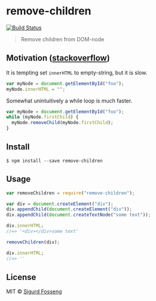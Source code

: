 # remove-children

[![Build Status](https://travis-ci.org/laat/remove-children.svg?branch=master)](https://travis-ci.org/laat/remove-children)

> Remove children from DOM-node

## Motivation ([stackoverflow](http://stackoverflow.com/a/3955238/2427613))

It is tempting set `innerHTML` to empty-string, but it is slow.

```javascript
var myNode = document.getElementById("foo");
myNode.innerHTML = "";
```

Somewhat unintuitively a while loop is much faster.

```javascript
var myNode = document.getElementById("foo");
while (myNode.firstChild) {
  myNode.removeChild(myNode.firstChild);
}
```

## Install

```
$ npm install --save remove-children
```

## Usage

```javascript test
var removeChildren = require("remove-children");

var div = document.createElement("div");
div.appendChild(document.createElement("div"));
div.appendChild(document.createTextNode("some text"));

div.innerHTML;
//=> '<div></div>some text'

removeChildren(div);

div.innerHTML;
//=> ''
```

## License

MIT © [Sigurd Fosseng](https://github.com/laat)
